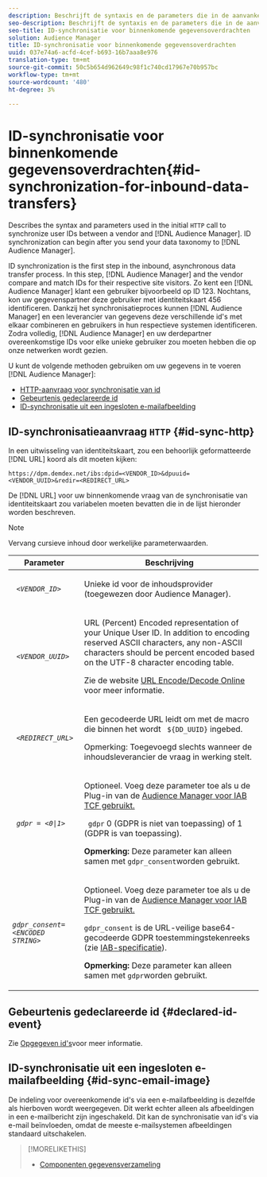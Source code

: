 ```yaml
---
description: Beschrijft de syntaxis en de parameters die in de aanvankelijke vraag van HTTP worden gebruikt om gebruikers IDs tussen een verkoper en een Audience Manager te synchroniseren. De synchronisatie van identiteitskaart kan beginnen nadat u uw gegevenstaxonomie naar Audience Manager verzendt.
seo-description: Beschrijft de syntaxis en de parameters die in de aanvankelijke vraag van HTTP worden gebruikt om gebruikers IDs tussen een verkoper en een Audience Manager te synchroniseren. De synchronisatie van identiteitskaart kan beginnen nadat u uw gegevenstaxonomie naar Audience Manager verzendt.
seo-title: ID-synchronisatie voor binnenkomende gegevensoverdrachten
solution: Audience Manager
title: ID-synchronisatie voor binnenkomende gegevensoverdrachten
uuid: 037e74a6-acfd-4cef-b693-16b7aaa8e976
translation-type: tm+mt
source-git-commit: 50c5b654d962649c98f1c740cd17967e70b957bc
workflow-type: tm+mt
source-wordcount: '480'
ht-degree: 3%

---
```



# ID-synchronisatie voor binnenkomende gegevensoverdrachten{#id-synchronization-for-inbound-data-transfers}

Describes the syntax and parameters used in the initial `HTTP` call to synchronize user IDs between a vendor and [!DNL Audience Manager]. ID synchronization can begin after you send your data taxonomy to [!DNL Audience Manager].

<!-- c_id_sync_in.xml -->

ID synchronization is the first step in the inbound, asynchronous data transfer process. In this step, [!DNL Audience Manager] and the vendor compare and match IDs for their respective site visitors. Zo kent een [!DNL Audience Manager] klant een gebruiker bijvoorbeeld op ID 123. Nochtans, kon uw gegevenspartner deze gebruiker met identiteitskaart 456 identificeren. Dankzij het synchronisatieproces kunnen [!DNL Audience Manager] en een leverancier van gegevens deze verschillende id&#39;s met elkaar combineren en gebruikers in hun respectieve systemen identificeren. Zodra volledig, [!DNL Audience Manager] en uw derdepartner overeenkomstige IDs voor elke unieke gebruiker zou moeten hebben die op onze netwerken wordt gezien.

U kunt de volgende methoden gebruiken om uw gegevens in te voeren [!DNL Audience Manager]:

* [HTTP-aanvraag voor synchronisatie van id](../../../integration/sending-audience-data/batch-data-transfer-explained/id-sync-http.md#id-sync-http)
* [Gebeurtenis gedeclareerde id](../../../integration/sending-audience-data/batch-data-transfer-explained/id-sync-http.md#declared-id-event)
* [ID-synchronisatie uit een ingesloten e-mailafbeelding](../../../integration/sending-audience-data/batch-data-transfer-explained/id-sync-http.md#id-sync-email-image)

## ID-synchronisatieaanvraag `HTTP` {#id-sync-http}

In een uitwisseling van identiteitskaart, zou een behoorlijk geformatteerde [!DNL URL] koord als dit moeten kijken:

```
https://dpm.demdex.net/ibs:dpid=<VENDOR_ID>&dpuuid=<VENDOR_UUID>&redir=<REDIRECT_URL>
```

De [!DNL URL] voor uw binnenkomende vraag van de synchronisatie van identiteitskaart zou variabelen moeten bevatten die in de lijst hieronder worden beschreven.

>[!NOTE]
>
>Vervang cursieve inhoud door werkelijke parameterwaarden.

<table id="table_EB9F4246E2A34ABB8ED06EA458EB186F"> 
 <thead> 
  <tr> 
   <th colname="col1" class="entry"> Parameter </th> 
   <th colname="col2" class="entry"> Beschrijving </th> 
  </tr> 
 </thead>
 <tbody> 
  <tr> 
   <td colname="col1"> <code> <i>&lt;VENDOR_ID&gt;</i> </code> </td> 
   <td colname="col2"> <p>Unieke id voor de inhoudsprovider (toegewezen door <span class="keyword"> Audience Manager</span>). </p> </td> 
  </tr> 
  <tr> 
   <td colname="col1"> <code> <i>&lt;VENDOR_UUID&gt;</i> </code> </td> 
   <td colname="col2"> <p>URL (Percent) Encoded representation of your Unique User ID. In addition to encoding reserved ASCII characters, any non-ASCII characters should be percent encoded based on the UTF-8 character encoding table. </p> <p>Zie de website <a href="https://www.url-encode-decode.com" format="http" scope="external"> URL Encode/Decode Online</a> voor meer informatie. </p> </td> 
  </tr> 
  <tr> 
   <td colname="col1"> <code> <i>&lt;REDIRECT_URL&gt;</i> </code> </td> 
   <td colname="col2"> <p>Een gecodeerde URL leidt om met de macro die binnen het wordt <code> ${DD_UUID}</code> ingebed. </p> <p>Opmerking:  Toegevoegd slechts wanneer de inhoudsleverancier de vraag in werking stelt. </p> </td> 
  </tr> 
  <tr> 
   <td colname="col1"> <code> <i>gdpr = &lt;0|1&gt;</i> </code> </td> 
   <td colname="col2"> <p>Optioneel. Voeg deze parameter toe als u de Plug-in van de <a href="../../../overview/data-security-and-privacy/aam-iab-plugin.md">Audience Manager voor IAB TCF gebruikt.</a></p> <p><code> gdpr</code> 0 (GDPR is niet van toepassing) of 1 (GDPR is van toepassing). </p> <p> <b>Opmerking:</b> Deze parameter kan alleen samen met <code>gdpr_consent</code>worden gebruikt.</p></td> 
  </tr> 
  <tr> 
   <td colname="col1"> <code><i>gdpr_consent=&lt;ENCODED STRING&gt;</i> </code> </td> 
   <td colname="col2"> <p>Optioneel. Voeg deze parameter toe als u de Plug-in van de <a href="../../../overview/data-security-and-privacy/aam-iab-plugin.md">Audience Manager voor IAB TCF gebruikt.</a></p> <p><code>gdpr_consent</code> is de URL-veilige base64-gecodeerde GDPR toestemmingstekenreeks (zie <a href="https://github.com/InteractiveAdvertisingBureau/GDPR-Transparency-and-Consent-Framework/blob/master/URL-based%20Consent%20Passing_%20Framework%20Guidance.md#specifications" format="http" scope="external"> IAB-specificatie</a>). </p> <p> <b>Opmerking:</b> Deze parameter kan alleen samen met <code>gdpr</code>worden gebruikt.</p> </td> 
  </tr> 
 </tbody> 
</table>

## Gebeurtenis gedeclareerde id {#declared-id-event}

Zie [Opgegeven id&#39;s](../../../features/declared-ids.md)voor meer informatie.

## ID-synchronisatie uit een ingesloten e-mailafbeelding {#id-sync-email-image}

De indeling voor overeenkomende id&#39;s via een e-mailafbeelding is dezelfde als hierboven wordt weergegeven. Dit werkt echter alleen als afbeeldingen in een e-mailbericht zijn ingeschakeld. Dit kan de synchronisatie van id&#39;s via e-mail beïnvloeden, omdat de meeste e-mailsystemen afbeeldingen standaard uitschakelen.

>[!MORELIKETHIS]
>
>* [Componenten gegevensverzameling](../../../reference/system-components/components-data-collection.md)

